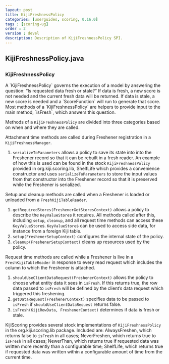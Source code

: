 ```yaml
---
layout: post
title: KijiFreshnessPolicy
categories: [userguides, scoring, 0.16.0]
tags : [scoring-ug]
order : 2
version : devel
description: Description of KijiFreshnessPolicy SPI.
---
```


<div id="accordion-container">
  <h2 class="accordion-header"> KijiFreshnessPolicy.java </h2>
    <div class="accordion-content">
    <script src="http://gist-it.appspot.com/github/kijiproject/kiji-scoring/raw/kiji-scoring-root-0.16.0/src/main/java/org/kiji/scoring/KijiFreshnessPolicy.java"> </script>
  </div>
</div>

<h3 style="margin-top:0px;padding-top:10px;"> KijiFreshnessPolicy </h3>
A `KijiFreshnessPolicy` governs the execution of a model by answering the question: “Is requested data fresh or stale?” If data is fresh, a new score is not needed and the current fresh data will be returned. If data is stale, a new score is needed and a `ScoreFunction` will run to generate that score. Most methods of a `KijiFreshnessPolicy` are helpers to provide input to the main method, `isFresh`, which answers this question.

Methods of a `KijiFreshnessPolicy` are divided into three categories based on when and where they are called.

Attachment time methods are called during Freshener registration in a `KijiFreshnessManager`.

1. `serializeToParameters` allows a policy to save its state into into the Freshener record so that it can be rebuilt in a fresh reader. An example of how this is used can be found in the stock `KijiFreshnessPolicy` provided in org.kiji.scoring.lib, ShelfLife which provides a convenience constructor and uses `serializeToParameters` to store the input values from that constructor into the Freshener record so that it is preserved while the Freshener is serialized.

Setup and cleanup methods are called when a Freshener is loaded or unloaded from a `FreshKijiTableReader`.

1. `getRequiredStores(FreshenerGetStoresContext)` allows a policy to describe the `KeyValueStore`s it requires. All methods called after this, including `setup`, `cleanup`, and all request time methods can access these `KeyValueStore`s. `KeyValueStore`s can be used to access side data, for instance from a foreign Kiji table.
2. `setup(FreshenerSetupContext)` configures the internal state of the policy.
3. `cleanup(FreshenerSetupContext)` cleans up resources used by the policy.

Request time methods are called while a Freshener is live in a `FreshKijiTableReader` in response to every read request which includes the column to which the Freshener is attached.

1. `shouldUseClientDataRequest(FreshenerContext)` allows the policy to choose what entity data it sees in `isFresh`. If this returns true, the row data passed to `isFresh` will be defined by the client’s data request which triggered this freshening.
2. `getDataRequest(FreshenerContext)` specifies data to be passed to `isFresh` if `shouldUseClientDataRequest` returns false.
3. `isFresh(KijiRowData, FreshenerContext)` determines if data is fresh or stale.

KijiScoring provides several stock implementations of `KijiFreshnessPolicy` in the org.kiji.scoring.lib package. Included are: AlwaysFreshen, which returns false to `isFresh` in all cases; NeverFreshen, which returns true to `isFresh` in all cases; NewerThan, which returns true if requested data was written more recently than a configurable time; ShelfLife, which returns true if requested data was written within a configurable amount of time from the current time.
